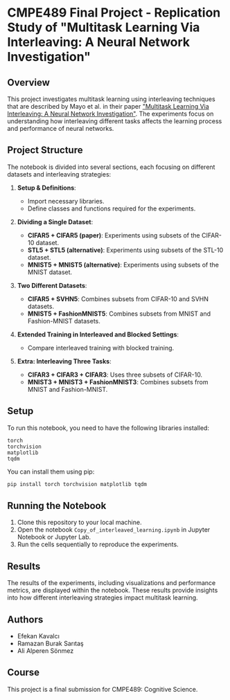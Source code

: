 # CMPE489 Final Project - Replication Study of "Multitask Learning Via Interleaving: A Neural Network Investigation"

## Overview
This project investigates multitask learning using interleaving techniques that are described by Mayo et al. in their paper ["Multitask Learning Via Interleaving: A Neural Network Investigation"](https://escholarship.org/uc/item/3tb956hb). The experiments focus on understanding how interleaving different tasks affects the learning process and performance of neural networks. 

## Project Structure
The notebook is divided into several sections, each focusing on different datasets and interleaving strategies:

1. **Setup & Definitions**:
   - Import necessary libraries.
   - Define classes and functions required for the experiments.

2. **Dividing a Single Dataset**:
   - **CIFAR5 + CIFAR5 (paper)**: Experiments using subsets of the CIFAR-10 dataset.
   - **STL5 + STL5 (alternative)**: Experiments using subsets of the STL-10 dataset.
   - **MNIST5 + MNIST5 (alternative)**: Experiments using subsets of the MNIST dataset.

3. **Two Different Datasets**:
   - **CIFAR5 + SVHN5**: Combines subsets from CIFAR-10 and SVHN datasets.
   - **MNIST5 + FashionMNIST5**: Combines subsets from MNIST and Fashion-MNIST datasets.

4. **Extended Training in Interleaved and Blocked Settings**:
   - Compare interleaved training with blocked training.

5. **Extra: Interleaving Three Tasks**:
   - **CIFAR3 + CIFAR3 + CIFAR3**: Uses three subsets of CIFAR-10.
   - **MNIST3 + MNIST3 + FashionMNIST3**: Combines subsets from MNIST and Fashion-MNIST.

## Setup
To run this notebook, you need to have the following libraries installed:
```
torch
torchvision
matplotlib
tqdm
```

You can install them using pip:
```bash
pip install torch torchvision matplotlib tqdm
```

## Running the Notebook
1. Clone this repository to your local machine.
2. Open the notebook `Copy_of_interleaved_learning.ipynb` in Jupyter Notebook or Jupyter Lab.
3. Run the cells sequentially to reproduce the experiments.

## Results
The results of the experiments, including visualizations and performance metrics, are displayed within the notebook. These results provide insights into how different interleaving strategies impact multitask learning.

## Authors
- Efekan Kavalcı
- Ramazan Burak Sarıtaş
- Ali Alperen Sönmez

## Course
This project is a final submission for CMPE489: Cognitive Science.
